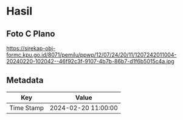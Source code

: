 # Hasil

## Foto C Plano

https://sirekap-obj-formc.kpu.go.id/8071/pemilu/ppwp/12/07/24/20/11/1207242011004-20240220-102042--46f92c3f-9107-4b7b-86b7-d1f6b5015c4a.jpg


## Metadata

| Key        | Value               |
| ---------- | ------------------- |
| Time Stamp | 2024-02-20 11:00:00 |



